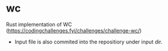 # wc
Rust implementation of WC (https://codingchallenges.fyi/challenges/challenge-wc/)

* Input file is also commited into the repositiory under input dir.
